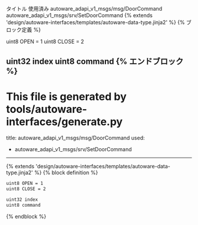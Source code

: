 タイトル	使用済み
autoware_adapi_v1_msgs/msg/DoorCommand
autoware_adapi_v1_msgs/srv/SetDoorCommand
{% extends 'design/autoware-interfaces/templates/autoware-data-type.jinja2' %} {% ブロック定義 %}

uint8 OPEN = 1
uint8 CLOSE = 2

uint32 index
uint8 command
{% エンドブロック %}
---
# This file is generated by tools/autoware-interfaces/generate.py
title: autoware_adapi_v1_msgs/msg/DoorCommand
used:
  - autoware_adapi_v1_msgs/srv/SetDoorCommand
---

{% extends 'design/autoware-interfaces/templates/autoware-data-type.jinja2' %}
{% block definition %}

```txt
uint8 OPEN = 1
uint8 CLOSE = 2

uint32 index
uint8 command
```

{% endblock %}
